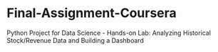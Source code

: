 # Final-Assignment-Coursera
Python Project for Data Science - Hands-on Lab: Analyzing Historical Stock/Revenue Data and Building a Dashboard
